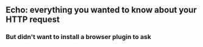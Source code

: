 ## Echo: everything you wanted to know about your HTTP request
### But didn't want to install a browser plugin to ask
